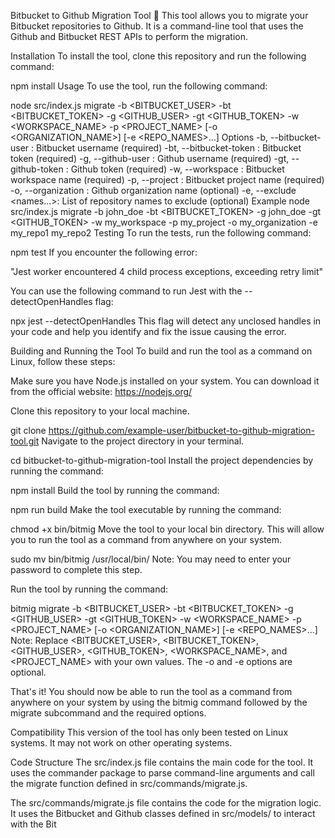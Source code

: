 Bitbucket to Github Migration Tool 🚀
This tool allows you to migrate your Bitbucket repositories to Github. It is a command-line tool that uses the Github and Bitbucket REST APIs to perform the migration.

Installation
To install the tool, clone this repository and run the following command:

npm install
Usage
To use the tool, run the following command:

node src/index.js migrate -b <BITBUCKET_USER> -bt <BITBUCKET_TOKEN> -g <GITHUB_USER> -gt <GITHUB_TOKEN> -w <WORKSPACE_NAME> -p <PROJECT_NAME> [-o <ORGANIZATION_NAME>] [-e <REPO_NAMES>...]
Options
-b, --bitbucket-user <username>: Bitbucket username (required)
-bt, --bitbucket-token <token>: Bitbucket token (required)
-g, --github-user <username>: Github username (required)
-gt, --github-token <token>: Github token (required)
-w, --workspace <name>: Bitbucket workspace name (required)
-p, --project <name>: Bitbucket project name (required)
-o, --organization <name>: Github organization name (optional)
-e, --exclude <names...>: List of repository names to exclude (optional)
Example
node src/index.js migrate -b john_doe -bt <BITBUCKET_TOKEN> -g john_doe -gt <GITHUB_TOKEN> -w my_workspace -p my_project -o my_organization -e my_repo1 my_repo2
Testing
To run the tests, run the following command:

npm test
If you encounter the following error:

"Jest worker encountered 4 child process exceptions, exceeding retry limit"

You can use the following command to run Jest with the --detectOpenHandles flag:

npx jest --detectOpenHandles
This flag will detect any unclosed handles in your code and help you identify and fix the issue causing the error.

Building and Running the Tool
To build and run the tool as a command on Linux, follow these steps:

Make sure you have Node.js installed on your system. You can download it from the official website: https://nodejs.org/

Clone this repository to your local machine.

git clone https://github.com/example-user/bitbucket-to-github-migration-tool.git
Navigate to the project directory in your terminal.

cd bitbucket-to-github-migration-tool
Install the project dependencies by running the command:

npm install
Build the tool by running the command:

npm run build
Make the tool executable by running the command:

chmod +x bin/bitmig
Move the tool to your local bin directory. This will allow you to run the tool as a command from anywhere on your system.

sudo mv bin/bitmig /usr/local/bin/
Note: You may need to enter your password to complete this step.

Run the tool by running the command:

bitmig migrate -b <BITBUCKET_USER> -bt <BITBUCKET_TOKEN> -g <GITHUB_USER> -gt <GITHUB_TOKEN> -w <WORKSPACE_NAME> -p <PROJECT_NAME> [-o <ORGANIZATION_NAME>] [-e <REPO_NAMES>...]
Note: Replace <BITBUCKET_USER>, <BITBUCKET_TOKEN>, <GITHUB_USER>, <GITHUB_TOKEN>, <WORKSPACE_NAME>, and <PROJECT_NAME> with your own values. The -o and -e options are optional.

That's it! You should now be able to run the tool as a command from anywhere on your system by using the bitmig command followed by the migrate subcommand and the required options.

Compatibility
This version of the tool has only been tested on Linux systems. It may not work on other operating systems.

Code Structure
The src/index.js file contains the main code for the tool. It uses the commander package to parse command-line arguments and call the migrate function defined in src/commands/migrate.js.

The src/commands/migrate.js file contains the code for the migration logic. It uses the Bitbucket and Github classes defined in src/models/ to interact with the Bit